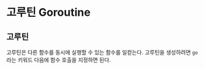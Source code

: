 고루틴 Goroutine
==
  
  
고루틴
--
고루틴은 다른 함수를 동시에 실행할 수 있는 함수를 일컫는다. 고루틴을 생성하려면 <code>go</code> 라는 키워드 다음에 함수 호출을 지정하면 된다.
